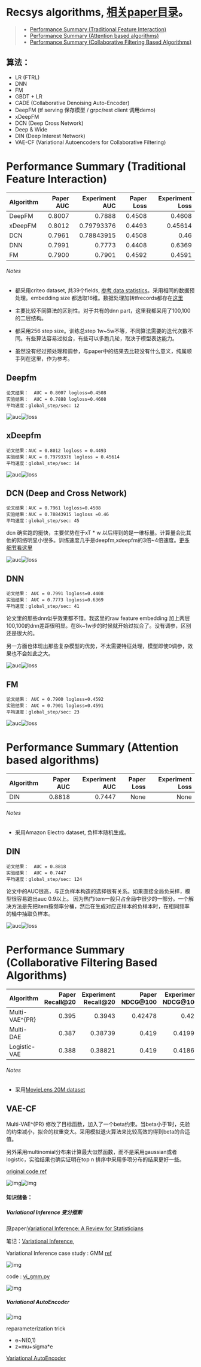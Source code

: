 # Recsys algorithms, [相关paper目录](https://github.com/wangruichens/papers-machinelearning)。

> - [Performance Summary (Traditional Feature Interaction)](#performance-summary-traditional-feature-interaction)
> - [Performance Summary (Attention based algorithms)](#performance-summary-attention-based-algorithms)
> - [Performance Summary (Collaborative Filtering Based Algorithms)](#performance-summary-cf-based-algorithms)

## 算法：
- LR (FTRL)
- DNN
- FM
- GBDT + LR
- CADE (Collaborative Denoising Auto-Encoder)
- DeepFM (tf serving 保存模型 / grpc/rest client 调用demo)
- xDeepFM
- DCN (Deep Cross Network)
- Deep & Wide
- DIN (Deep Interest Network)
- VAE-CF (Variational Autoencoders for Collaborative Filtering)

# Performance Summary (Traditional Feature Interaction)

Algorithm     |Paper AUC| Experiment AUC | Paper Loss | Experiment Loss
--------------|-------: |---------------:|-----------:|----------------:
DeepFM        | 0.8007  | 0.7888         |  0.4508    | 0.4608
xDeepFM       | 0.8012  |  0.79793376    |  0.4493    | 0.45614
DCN           | 0.7961  | 0.78843915     |  0.4508    | 0.46  
DNN           | 0.7991  | 0.7773         |  0.4408    | 0.6369 
FM            | 0.7900  | 0.7901         |  0.4592    | 0.4591 

###### Notes

- 都采用criteo dataset, 共39个fields, [参考 data statistics](https://www.kaggle.com/c/criteo-display-ad-challenge/discussion/9651#latest-51948)。采用相同的数据预处理。embedding size 都选取16维。数据处理加转tfrecords都存在[这里](xdeepfm)

- 主要比较不同算法的区别性。对于共有的dnn part，这里我都采用了100,100的二层结构。

- 都采用256 step size。训练总step 1w~5w不等，不同算法需要的迭代次数不同。有些算法容易过拟合，有些可以多跑几轮，取决于模型表达能力。

- 虽然没有经过预处理和调参，与paper中的结果去比较没有什么意义，纯属顺手列在这里，作为参考。


## Deepfm
```angular2
论文结果：  AUC = 0.8007 logloss=0.4508
实验结果：  AUC = 0.7888 logloss=0.4608
平均速度：global_step/sec: 12
```
![auc](deepfm/auc.png)![loss](deepfm/loss.png)

## xDeepfm
```angular2
论文结果：AUC = 0.8012 logloss = 0.4493
实验结果：AUC = 0.79793376 logloss = 0.45614
平均速度：global_step/sec: 14
```
![auc](xdeepfm/auc.png)![loss](xdeepfm/loss.png)

## DCN (Deep and Cross Network)
```angular2
论文结果：AUC = 0.7961 logloss=0.4508
实验结果：AUC = 0.78843915 logloss =0.46
平均速度：global_step/sec: 45
```

dcn 确实跑的挺快，主要优势在于xT * w 以后得到的是一维标量。计算量会比其他的网络明显小很多。训练速度几乎是deepfm,xdeepfm的3倍~4倍速度。[更多细节看这里](dcn/)

![auc](dcn/auc.png)![loss](dcn/loss.png)

## DNN
```angular2
论文结果： AUC = 0.7991 logloss=0.4408
实验结果： AUC = 0.7773 logloss=0.6369
平均速度：global_step/sec: 41
```
论文里的那些dnn似乎效果都不错。我这里的raw feature embedding 加上两层100,100的dnn差距很明显。在8k~1w步的时候就开始过拟合了。没有调参，区别还是很大的。

另一方面也体现出那些复杂模型的优势，不太需要特征处理，模型即使0调参，效果也不会如此之大。

![auc](dnn/auc.png)![loss](dnn/loss.png)

## FM
```angular2
论文结果： AUC = 0.7900 logloss=0.4592
实验结果： AUC = 0.7901 logloss=0.4591
平均速度：global_step/sec: 23
```

![auc](fm/auc.png)![loss](fm/loss.png)

# Performance Summary (Attention based algorithms)


Algorithm     |Paper AUC| Experiment AUC | Paper Loss | Experiment Loss
--------------|-------: |---------------:|-----------:|----------------:
DIN        | 0.8818  | 0.7447         |  None    | None

###### Notes

- 采用Amazon Electro dataset, 负样本随机生成。

## DIN
```angular2
论文结果：  AUC = 0.8818 
实验结果：  AUC = 0.7447 
平均速度：global_step/sec: 124
```
论文中的AUC很高，与正负样本构造的选择很有关系。如果直接全局负采样，模型很容易跑出auc 0.9以上。 因为热门item一般只占全局中很少的一部分。一个解决方法是先把item按频率分桶，然后在生成对应正样本的负样本时，在相同频率的桶中抽取负样本。 

![auc](din/auc.png)![loss](din/loss.png)


# Performance Summary (Collaborative Filtering Based Algorithms)



Algorithm     |Paper Recall@20| Experiment Recall@20 | Paper NDCG@100 | Experiment NDCG@100
--------------|-------: |---------------:|-----------:|----------------:
 Multi-VAE^{PR}       | 0.395  | 0.3943        |  0.42478    | 0.426 |
Multi-DAE       | 0.387  | 0.38739         |  0.419    | 0.41993 | 
Logistic-VAE | 0.388 | 0.38821 | 0.419 | 0.41869 |


###### Notes

- 采用[MovieLens 20M dataset](http://files.grouplens.org/datasets/movielens/ml-20m.zip)

## VAE-CF

Multi-VAE^{PR} 修改了目标函数，加入了一个beta约束。当beta小于1时，先验的约束减小，拟合的权重变大。采用模拟退火算法来比较高效的得到beta的合适值。

另外采用multinomial分布来计算最大似然函数，而不是采用gaussian或者logistic，实验结果也确实证明在top n 排序中采用多项分布的结果更好一些。

[original code ref](https://github.com/dawenl/vae_cf/blob/master/VAE_ML20M_WWW2018.ipynb)

![img](vae-cf/img/4.png)![img](vae-cf/img/5.png)

#### 知识储备：

##### Variational Inference 变分推断

原paper:[Variational Inference: A Review for Statisticians](https://github.com/wangruichens/papers-machinelearning/blob/master/basis/Variational%20Inference:%20A%20Review%20for%20Statisticians.pdf)

笔记：[Variational Inference](https://github.com/wangruichens/notes/blob/master/variational%20inference/Starting%20from%20Information.pdf), 


Variational Inference case study : GMM [ref](https://blog.csdn.net/qy20115549/article/details/86694325)

![img](vae-cf/img/3.png)

code : [vi_gmm.py](vae-cf/vi_gmm.py)

![img](vae-cf/img/2.png)

##### Variational AutoEncoder

![img](vae-cf/img/6.png)

reparameterization trick 
- e~N(0,1)
- z=mu+sigma*e

[Variational AutoEncoder](https://github.com/wangruichens/notes/blob/master/variational%20autoencoder/variational%20auto-encoder.pdf)
